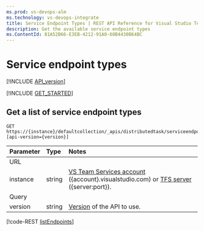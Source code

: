 ```yaml
---
ms.prod: vs-devops-alm
ms.technology: vs-devops-integrate
title: Service Endpoint Types | REST API Reference for Visual Studio Team Services and Team Foundation Server
description: Get the available service endpoint types
ms.ContentId: 81A52B66-E3EB-4212-91A0-60B4430B64BC
---
```


# Service endpoint types

[!INCLUDE [API_version](../_data/version3-preview1.md)]

[!INCLUDE [GET_STARTED](../_data/get-started.md)]

## Get a list of service endpoint types

```no-highlight
GET https://{instance}/defaultcollection/_apis/distributedtask/serviceendpointtypes?[api-version={version}]
```

| Parameter     | Type     | Notes
|:--------------|:---------|:------------
| URL
| instance      | string   | [VS Team Services account](/integrate/get-started/rest/basics.md#vs-team-services) ({account}.visualstudio.com) or [TFS server](/integrate/get-started/rest/basics.md#tfs) ({server:port}).
| Query
| version       | string   | [Version](../../get-started/rest/basics.md#versions) of the API to use.

[!code-REST [listEndpoints](./_data/endpointTypes/GET__distributedtask_serviceendpointtypes.json)]